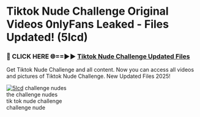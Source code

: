 # Tiktok Nude Challenge Original Videos 0nlyFans Leaked - Files Updated! (5lcd)

<h3>🔴 CLICK HERE 🌐==►► <a href="https://tinyurl.com/yrmya6cz" rel="nofollow">Tiktok Nude Challenge Updated Files</a></h3>

Get Tiktok Nude Challenge and all content. Now you can access all videos and pictures of Tiktok Nude Challenge. New Updated Files 2025!

[![5lcd](https://i.imgur.com/FMdXYCs.gif)](https://tinyurl.com/yrmya6cz)
challenge nudes<br>
the challenge nudes<br>
tik tok nude challenge<br>
challenge nude